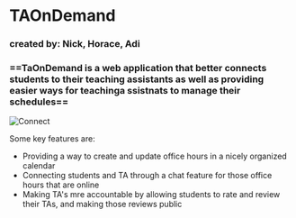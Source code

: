 # TAOnDemand
### created by: Nick, Horace, Adi
### ==TaOnDemand is a web application that better connects students to their teaching assistants as well as providing easier ways for teachinga ssistnats to manage their schedules==
![Connect](https://computing.ece.vt.edu/~santol/projects/zsl_via_visual_abstraction/interact/interact_illustration_instance_dataset/imgs/28X8B727M0IG2TUJK1PFYVF9E5ACXR_11.jpg)

Some key features are:
  * Providing a way to create and update office hours in a nicely organized calendar
  * Connecting students and TA through a chat feature for those office hours that are online
  * Making TA's mre accountable by allowing students to rate and review their TAs, and making those reviews public
  
